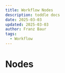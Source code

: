 ```yaml
---
title: Workflow Nodes
description: toddle docs
date: 2025-03-03
updated: 2025-03-03
author: Franz Baur
tags: 
  - Workflow
---
```


# Nodes